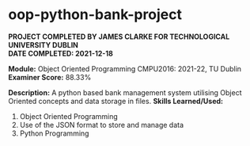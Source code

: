 # oop-python-bank-project

**PROJECT COMPLETED BY JAMES CLARKE FOR TECHNOLOGICAL UNIVERSITY DUBLIN**  
**DATE COMPLETED: 2021-12-18**

**Module:** Object Oriented Programming CMPU2016: 2021-22, TU Dublin  
**Examiner Score:** 88.33%

**Description:** A python based bank management system utilising Object Oriented concepts and data storage in files.
**Skills Learned/Used:**
1. Object Oriented Programming
2. Use of the JSON format to store and manage data
3. Python Programming
